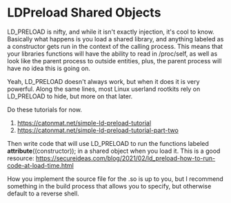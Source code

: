 # LDPreload Shared Objects
LD_PRELOAD is nifty, and while it isn't exactly injection, it's cool to know. Basically what happens is you load a shared library, and anything labeled as a constructor gets run in the context of the calling process. This means that your libraries functions will have the ability to read in /proc/self, as well as look like the parent process to outside entities, plus, the parent process will have no idea this is going on.

Yeah, LD_PRELOAD doesn't always work, but when it does it is very powerful. Along the same lines, most Linux userland rootkits rely on LD_PRELOAD to hide, but more on that later.

Do these tutorials for now.

1. <https://catonmat.net/simple-ld-preload-tutorial>
2. <https://catonmat.net/simple-ld-preload-tutorial-part-two>

Then write code that will use LD_PRELOAD to run the functions labeled __attribute__((constructor)); in a shared object when you load it. This is a good resource: <https://secureideas.com/blog/2021/02/ld_preload-how-to-run-code-at-load-time.html>

How you implement the source file for the .so is up to you, but I recommend something in the build process that allows you to specify, but otherwise default to a reverse shell.